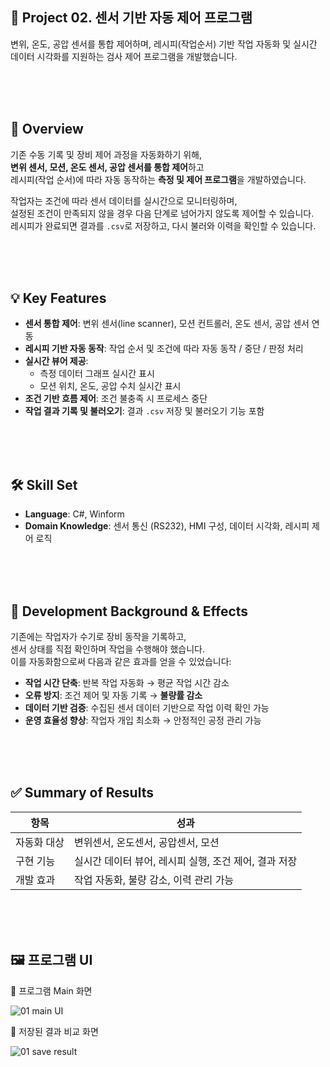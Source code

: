 ## 📌 Project 02. 센서 기반 자동 제어 프로그램
변위, 온도, 공압 센서를 통합 제어하며, 
레시피(작업순서) 기반 작업 자동화 및 실시간 데이터 시각화를 지원하는 검사 제어 프로그램을 개발했습니다.  

<br><br><br>

## 🧭 Overview

기존 수동 기록 및 장비 제어 과정을 자동화하기 위해,  
**변위 센서, 모션, 온도 센서, 공압 센서를 통합 제어**하고  
레시피(작업 순서)에 따라 자동 동작하는 **측정 및 제어 프로그램**을 개발하였습니다.

작업자는 조건에 따라 센서 데이터를 실시간으로 모니터링하며,  
설정된 조건이 만족되지 않을 경우 다음 단계로 넘어가지 않도록 제어할 수 있습니다.  
레시피가 완료되면 결과를 `.csv`로 저장하고, 다시 불러와 이력을 확인할 수 있습니다.

<br><br><br>

## 💡 Key Features

- **센서 통합 제어**: 변위 센서(line scanner), 모션 컨트롤러, 온도 센서, 공압 센서 연동
- **레시피 기반 자동 동작**: 작업 순서 및 조건에 따라 자동 동작 / 중단 / 판정 처리
- **실시간 뷰어 제공**:
  - 측정 데이터 그래프 실시간 표시
  - 모션 위치, 온도, 공압 수치 실시간 표시
- **조건 기반 흐름 제어**: 조건 불충족 시 프로세스 중단
- **작업 결과 기록 및 불러오기**: 결과 `.csv` 저장 및 불러오기 기능 포함

<br><br><br>

## 🛠 Skill Set

- **Language**: C#, Winform  
- **Domain Knowledge**: 센서 통신 (RS232), HMI 구성, 데이터 시각화, 레시피 제어 로직

<br><br><br>

## 📄 Development Background & Effects  

기존에는 작업자가 수기로 장비 동작을 기록하고,  
센서 상태를 직접 확인하며 작업을 수행해야 했습니다.  
이를 자동화함으로써 다음과 같은 효과를 얻을 수 있었습니다:

- **작업 시간 단축**: 반복 작업 자동화 → 평균 작업 시간 감소
- **오류 방지**: 조건 제어 및 자동 기록 → **불량률 감소**
- **데이터 기반 검증**: 수집된 센서 데이터 기반으로 작업 이력 확인 가능
- **운영 효율성 향상**: 작업자 개입 최소화 → 안정적인 공정 관리 가능

<br><br><br>

## ✅ Summary of Results

| 항목 | 성과 |
|------|------|
| 자동화 대상 | 변위센서, 온도센서, 공압센서, 모션 |
| 구현 기능 | 실시간 데이터 뷰어, 레시피 실행, 조건 제어, 결과 저장 |
| 개발 효과 | 작업 자동화, 불량 감소, 이력 관리 가능 |

<br><br><br>

## 🖼️ 프로그램 UI

📌 프로그램 Main 화면

![01  main UI](https://github.com/user-attachments/assets/c9c615ae-0f5f-4a3c-a864-6fad35f8f14f)

📌 저장된 결과 비교 화면

![01  save result](https://github.com/user-attachments/assets/86ef9aca-02e4-4f75-87e6-153ee60b8e2e)

<br><br><br>
